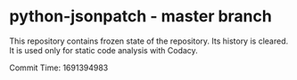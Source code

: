 # python-jsonpatch - master branch

This repository contains frozen state of the repository.
Its history is cleared. It is used only for static code
analysis with Codacy.

Commit Time: 1691394983
